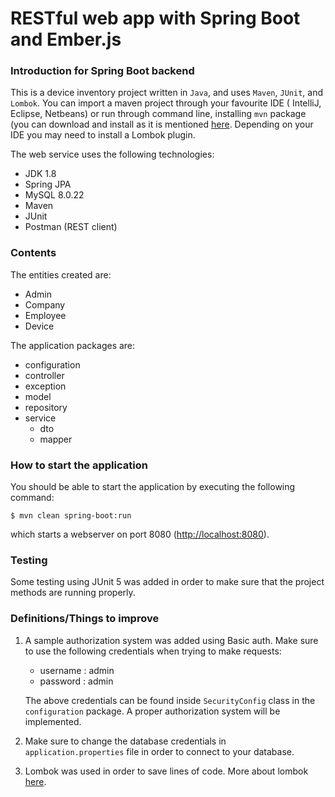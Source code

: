 # RESTful web app with Spring Boot and Ember.js


### Introduction for Spring Boot backend

This is a device inventory project written in `Java`, and uses `Maven`, `JUnit`, and `Lombok`. 
You can import a maven project through your favourite IDE ( IntelliJ, Eclipse, Netbeans) or run through command line, installing `mvn` package (you can download and install as it is mentioned [here](https://maven.apache.org/install.html). Depending on your IDE you may need to install a Lombok plugin.

The web service uses the following technologies:

- JDK 1.8
- Spring JPA 
- MySQL 8.0.22
- Maven 
- JUnit
- Postman (REST client)




### Contents

The entities created are:

- Admin
- Company
- Employee
- Device

The application packages are:

- configuration
- controller
- exception
- model
- repository
- service
	- dto
	- mapper 	



### How to start the application

You should be able to start the application by executing the following command:

```
$ mvn clean spring-boot:run
```
which starts a webserver on port 8080 ([http://localhost:8080]()).

### Testing

Some testing using JUnit 5 was added in order to make sure that the project methods are running properly.

### Definitions/Things to improve

1. A sample authorization system was added using Basic auth. Make sure to use the following credentials when trying to make requests:
	- username : admin
	- password : admin
	
	The above credentials can be found inside `SecurityConfig` class in the `configuration` package. A proper authorization system will be implemented.

2. Make sure to change the database credentials in `application.properties` file in order to connect to your database. 

3. Lombok was used in order to save lines of code. More about lombok [here](https://projectlombok.org/).

